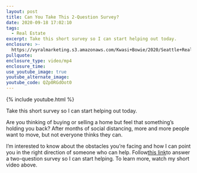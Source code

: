 ```yaml
---
layout: post
title: Can You Take This 2-Question Survey?
date: 2020-09-18 17:02:10
tags:
  - Real Estate
excerpt: Take this short survey so I can start helping out today.
enclosure: >-
  https://vyralmarketing.s3.amazonaws.com/Kwasi+Bowie/2020/Seattle+Real+Estate+Agent-+September+2020+Survey.mp4
pullquote:
enclosure_type: video/mp4
enclosure_time:
use_youtube_image: true
youtube_alternate_image:
youtube_code: QZp0RGdOot0
---
```


{% include youtube.html %}

Take this short survey so I can start helping out today.

Are you thinking of buying or selling a home but feel that something’s holding you back? After months of social distancing, more and more people want to move, but not everyone thinks they can.

I’m interested to know about the obstacles you’re facing and how I can point you in the right direction of someone who can help. Follow[this link](https://forms.gle/EYiwShPRw6vZRRn3A)to answer a two-question survey so I can start helping. To learn more, watch my short video above.
